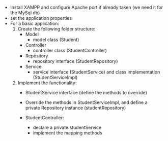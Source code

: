 * Install XAMPP and configure Apache port if already taken (we need it for the MySql db)
* set the application properties
* For a basic application:
  1. Create the following folder structure:
      - Model
          - model class (Student)
      - Controller
          - controller class (StudentController)
      - Repository
          - repository interface (StudentRepository)
      - Service
          - service interface (StudentService) and class implementation (StudentServiceImpl)
  2. Implement the functionality:
     - StudentService interface (define the methods to override)
     - Override the methods in StudentServiceImpl, and define a private Repository instance (studentRepository)

     - StudentController:
         - declare a private studentService
         - implement the mapping methods